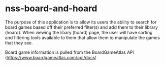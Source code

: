 # nss-board-and-hoard

The purpose of this application is to allow its users the ability to search for board games based off their preferred filter(s) and add them to their library (hoard). When viewing the libary (hoard) page, the user will have sorting and filtering tools available to them that allow them to manipulate the games that they see. 

Board game information is pulled from the BoardGameAtlas API (https://www.boardgameatlas.com/api/docs)
